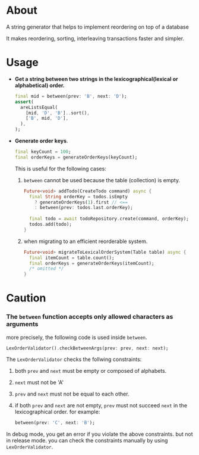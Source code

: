 # About

A string generator that helps to implement  reordering on top of a database 

It makes reordering, sorting, interleaving transactions faster and simpler. 



# Usage

- **Get a string between two strings in the lexicographical(lexical or alphabetical) order.**

  ```dart
  final mid = between(prev: 'B', next: 'D');
  assert(
    areListsEqual(
      [mid, 'D', 'B']..sort(),
      ['B', mid, 'D'],
    ),
  );
  ```

- **Generate order keys**.

  ```dart
  final keyCount = 100; 
  final orderKeys = generateOrderKeys(keyCount);
  ```
  This is useful for the following cases:
  
  1. `between` cannot be used because the table (collection) is empty.
  
     ```dart
     Future<void> addTodo(CreateTodo command) async {
       final String orderKey = todos.isEmpty 
         ? generateOrderKeys(1).first // <==
         : between(prev: todos.last.orderKey);
       
       final todo = await todoRepository.create(command, orderKey);
       todos.add(todo);
     }
     ```
  
  2. when migrating to an efficient reorderable system.
  
     ```dart
     Future<void> migrateToLexicalOrderSystem(Table table) async {
       final itemCount = table.count();
       final orderKeys = generateOrderKeys(itemCount);
       /* omitted */
     }
     ```





# Caution

### **The `between` function accepts only allowed characters as arguments**

more precisely, the following code is used inside `between`.

```dart
LexOrderValidator().checkBetweenArgs(prev: prev, next: next);
```

The `LexOrderValidator` checks the follwing constraints:

 1.  both `prev` and `next` must be empty or composed of alphabets.

 2.  `next` must not be 'A'

 3.  `prev` and `next` must not be equal to each other.

 4.  if both `prev` and `next` are not empty, `prev` must not succeed `next` in the lexicographical order. for example:

     ```dart
     between(prev: 'C', next: 'B');
     ```


In debug mode, you get an error if you violate the above constraints. but not in release mode. you can check the constraints manually by using `LexOrderValidator`.









